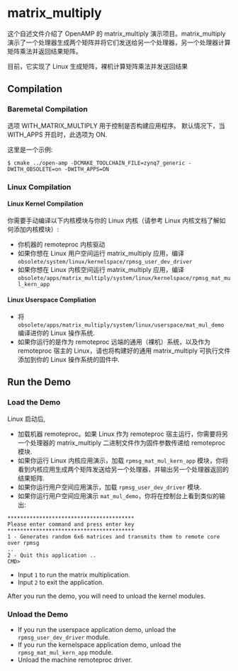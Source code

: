 
# matrix_multiply 

这个自述文件介绍了 OpenAMP 的 matrix_multiply 演示项目。matrix_multiply 演示了一个处理器生成两个矩阵并将它们发送给另一个处理器，另一个处理器计算矩阵乘法并返回结果矩阵。

目前，它实现了 Linux 生成矩阵，裸机计算矩阵乘法并发送回结果
## Compilation

### Baremetal Compilation

选项 WITH_MATRIX_MULTIPLY 用于控制是否构建应用程序。
默认情况下，当 WITH_APPS 开启时，此选项为 ON.

这里是一个示例:

```
$ cmake ../open-amp -DCMAKE_TOOLCHAIN_FILE=zynq7_generic -DWITH_OBSOLETE=on -DWITH_APPS=ON
```

### Linux Compilation

#### Linux Kernel Compilation
你需要手动编译以下内核模块与你的 Linux 内核（请参考 Linux 内核文档了解如何添加内核模块）:

* 你机器的 remoteproc 内核驱动
* 如果你想在 Linux 用户空间运行 matrix_multiply 应用，编译 `obsolete/system/linux/kernelspace/rpmsg_user_dev_driver`
* 如果你想在 Linux 内核空间运行 matrix_multiply 应用，编译 `obsolete/apps/matrix_multiply/system/linux/kernelspace/rpmsg_mat_mul_kern_app`

#### Linux Userspace Compliation
* 将 `obsolete/apps/matrix_multiply/system/linux/userspace/mat_mul_demo` 编译进你的 Linux 操作系统.
* 如果你运行的是作为 remoteproc 远端的通用（裸机）系统，以及作为 remoteproc 宿主的 Linux，请也将构建好的通用 matrix_multiply 可执行文件添加到你的 Linux 操作系统的固件中.

## Run the Demo

### Load the Demo
Linux 启动后,
* 加载机器 remoteproc。如果 Linux 作为 remoteproc 宿主运行，你需要将另一个处理器的 matrix_multiply 二进制文件作为固件参数传递给 remoteproc 模块.
* 如果你运行 Linux 内核应用演示，加载 `rpmsg_mat_mul_kern_app` 模块，你将看到内核应用生成两个矩阵发送给另一个处理器，并输出另一个处理器返回的结果矩阵.
* 如果你运行用户空间应用演示，加载 `rpmsg_user_dev_driver` 模块.
* 如果你运行用户空间应用演示 `mat_mul_demo`，你将在控制台上看到类似的输出:
```
****************************************
Please enter command and press enter key
****************************************
1 - Generates random 6x6 matrices and transmits them to remote core over rpmsg
..
2 - Quit this application ..
CMD>
```
* Input `1` to run the matrix multiplication.
* Input `2` to exit the application.

After you run the demo, you will need to unload the kernel modules.

### Unload the Demo
* If you run the userspace application demo, unload the `rpmsg_user_dev_driver` module.
* If you run the kernelspace application demo, unload the `rpmsg_mat_mul_kern_app` module.
* Unload the machine remoteproc driver.

